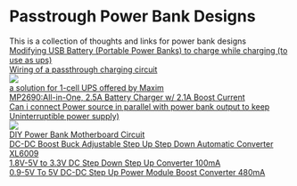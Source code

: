 # Passtrough Power Bank Designs
This is a collection of thoughts and links for power bank designs  
[Modifying USB Battery (Portable Power Banks) to charge while charging (to use as ups)](https://electronics.stackexchange.com/questions/285416/modifying-usb-battery-portable-power-banks-to-charge-while-charging-to-use-as)  
[Wiring of a passthrough charging circuit](https://electronics.stackexchange.com/questions/393874/wiring-of-a-passthrough-charging-circuit-confused-about-having-a-charger-a-rec)  
![](https://i.stack.imgur.com/SBovY.png)  
[a solution for 1-cell UPS offered by Maxim](http://pdfserv.maximintegrated.com/en/an/AN5818.pdf)  
[ MP2690:All-in-One, 2.5A Battery Charger w/ 2.1A Boost Current](https://www.monolithicpower.com/en/mp2690.html)  
[Can i connect Power source in parallel with power bank output to keep Uninterruptible power supply)](https://electronics.stackexchange.com/questions/275486/can-i-connect-power-source-like-usb-charger-parallel-connection-with-power-ban)  
![](https://i.stack.imgur.com/SqlPg.png)  
[DIY Power Bank Motherboard Circuit ](https://www.banggood.com/DIY-Power-Bank-Motherboard-Circuit-Board-Lithium-Battery-Charging-Board-p-1311987.html?rmmds=search)  
[DC-DC Boost Buck Adjustable Step Up Step Down Automatic Converter XL6009](https://www.banggood.com/DC-DC-Boost-Buck-Adjustable-Step-Up-Step-Down-Automatic-Converter-XL6009-Module-p-1087346.html?rmmds=search)  
[1.8V-5V to 3.3V DC Step Down Step Up Converter 100mA](https://www.banggood.com/Mini-2-in-1-DC-Step-Down-Step-Up-Converter-1_8V-5V-to-3_3V-Power-For-Arduino-p-1194172.html?rmmds=search)  
[0.9-5V To 5V DC-DC Step Up Power Module Boost Converter 480mA](https://www.banggood.com/0_9-5V-To-5V-DC-DC-Step-Up-Power-Module-Boost-Converter-Board-1_5V-1_8V-2_5V-3V-3_3V-3_7V-4_2V-To-5V-p-1209841.html?rmmds=detail-left-hotproducts__7)  


